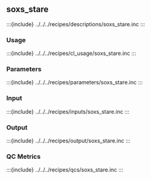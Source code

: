 ## soxs_stare


:::{include} ../../../recipes/descriptions/soxs_stare.inc
:::

### Usage

:::{include} ../../../recipes/cl_usage/soxs_stare.inc
:::


### Parameters

:::{include} ../../../recipes/parameters/soxs_stare.inc
:::

### Input

:::{include} ../../../recipes/inputs/soxs_stare.inc
:::

### Output

:::{include} ../../../recipes/output/soxs_stare.inc
:::

### QC Metrics

:::{include} ../../../recipes/qcs/soxs_stare.inc
:::

